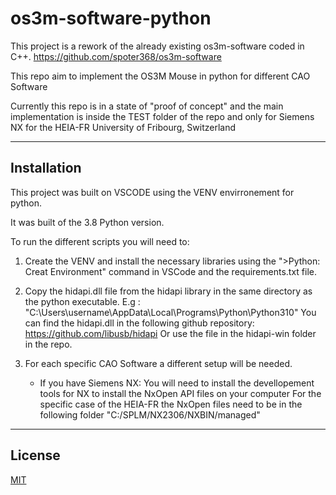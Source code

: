 os3m-software-python
========================

This project is a rework of the already existing os3m-software coded in C++.
https://github.com/spoter368/os3m-software

This repo aim to implement the OS3M Mouse in python for different CAO Software

Currently this repo is in a state of "proof of concept" and the main implementation is inside the TEST folder of the repo and only for Siemens NX for the HEIA-FR University of Fribourg, Switzerland

---------------

## Installation

This project was built on VSCODE using the VENV envirronement for python.

It was built of the 3.8 Python version.

To run the different scripts you will need to:

1) Create the VENV and install the necessary libraries using the ">Python: Creat Environment" command in VSCode and the requirements.txt file.

2) Copy the hidapi.dll file from the hidapi library in the same directory as the python executable. E.g : "C:\Users\username\AppData\Local\Programs\Python\Python310"
You can find the hidapi.dll in the following github repository: https://github.com/libusb/hidapi
Or use the file in the hidapi-win folder in the repo.

3) For each specific CAO Software a different setup will be needed.
    * If you have Siemens NX:
    You will need to install the devellopement tools for NX to install the NxOpen API files on your computer
    For the specific case of the HEIA-FR the NxOpen files need to be in the following folder "C:/SPLM/NX2306/NXBIN/managed"

---------------

## License

[MIT](https://choosealicense.com/licenses/mit/)
